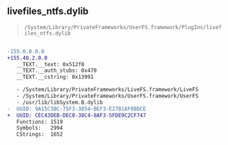 ## livefiles_ntfs.dylib

> `/System/Library/PrivateFrameworks/UserFS.framework/PlugIns/livefiles_ntfs.dylib`

```diff

-155.0.0.0.0
+155.40.2.0.0
   __TEXT.__text: 0x512f8
   __TEXT.__auth_stubs: 0x470
   __TEXT.__cstring: 0x13991

   - /System/Library/PrivateFrameworks/LiveFS.framework/LiveFS
   - /System/Library/PrivateFrameworks/UserFS.framework/UserFS
   - /usr/lib/libSystem.B.dylib
-  UUID: 9A15C3BC-75F3-3854-BEF3-E27B1AF0BDCE
+  UUID: CEC43DEB-DEC0-38C4-8AF3-5FDE9C2CF747
   Functions: 1519
   Symbols:   2994
   CStrings:  1652

```
